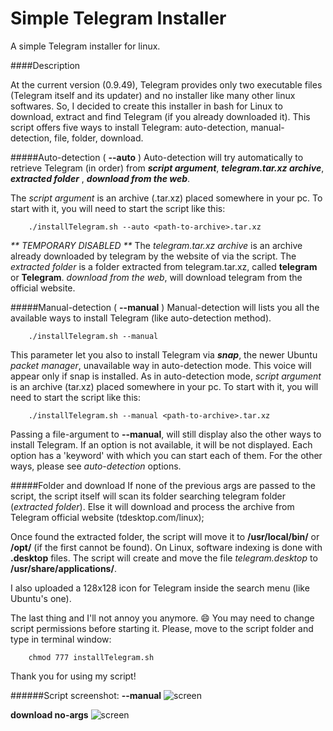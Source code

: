 Simple Telegram Installer
======
A simple Telegram installer for linux.

####Description

At the current version (0.9.49), Telegram provides only two executable files (Telegram itself and its updater) and no installer like many other linux softwares. So, I decided to create this installer in bash for Linux to download, extract and find Telegram (if you already downloaded it).
This script offers five ways to install Telegram: auto-detection, manual-detection, file, folder, download.

#####Auto-detection ( **--auto** )
Auto-detection will try automatically to retrieve Telegram (in order) from _**script argument**_, _**telegram.tar.xz archive**_, _**extracted folder**_ , _**download from the web**_.

The _script argument_ is an archive (.tar.xz) placed somewhere in your pc. To start with it, you will need to start the script like this:

        ./installTelegram.sh --auto <path-to-archive>.tar.xz

_** TEMPORARY DISABLED **_ The _telegram.tar.xz archive_ is an archive already downloaded by telegram by the website of via the script.
The _extracted folder_ is a folder extracted from telegram.tar.xz, called **telegram** or **Telegram**.
_download from the web_, will download telegram from the official website.

#####Manual-detection ( **--manual** )
Manual-detection will lists you all the available ways to install Telegram (like auto-detection method).

        ./installTelegram.sh --manual

This parameter let you also to install Telegram via _**snap**_, the newer Ubuntu _packet manager_, unavailable way in auto-detection mode. This voice will appear only if snap is installed.
As in auto-detection mode, _script argument_ is an archive (tar.xz) placed somewhere in your pc. To start with it, you will need to start the script like this:

        ./installTelegram.sh --manual <path-to-archive>.tar.xz

Passing a file-argument to **--manual**, will still display also the other ways to install Telegram.
If an option is not available, it will be not displayed. Each option has a 'keyword' with which you can start each of them.
For the other ways, please see _auto-detection_ options.

#####Folder and download
If none of the previous args are passed to the script, the script itself will scan its folder searching telegram folder (_extracted folder_). Else it will download and process the archive from Telegram official website (tdesktop.com/linux);


Once found the extracted folder, the script will move it to **/usr/local/bin/** or **/opt/** (if the first cannot be found).
On Linux, software indexing is done with **.desktop** files. The script will create and move the file _telegram.desktop_ to **/usr/share/applications/**.

I also uploaded a 128x128 icon for Telegram inside the search menu (like Ubuntu's one).

The last thing and I'll not annoy you anymore. :smile: You may need to change script permissions before starting it. Please, move to the script folder and type in terminal window:

        chmod 777 installTelegram.sh

Thank you for using my script!

######Script screenshot:
**--manual**
![screen](http://i.imgur.com/RAm5okl.png)

**download no-args**
![screen](http://i.imgur.com/s8ap6HI.png)
